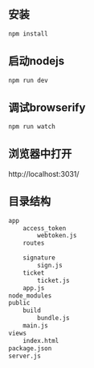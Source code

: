 ## 安装

``` js
npm install
```

## 启动nodejs

``` js
npm run dev
```

## 调试browserify
``` js
npm run watch
```

## 浏览器中打开
http://localhost:3031/


## 目录结构
``` html
app             
    access_token
        webtoken.js
    routes

    signature
        sign.js
    ticket
        ticket.js
    app.js
node_modules
public  
    build
        bundle.js
    main.js
views
    index.html
package.json
server.js 
```

